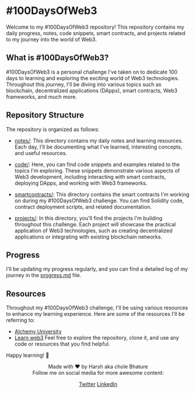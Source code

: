 # #100DaysOfWeb3

Welcome to my #100DaysOfWeb3 repository! This repository contains my daily progress, notes, code snippets, smart contracts, and projects related to my journey into the world of Web3.

## What is #100DaysOfWeb3?

#100DaysOfWeb3 is a personal challenge I've taken on to dedicate 100 days to learning and exploring the exciting world of Web3 technologies. Throughout this journey, I'll be diving into various topics such as blockchain, decentralized applications (DApps), smart contracts, Web3 frameworks, and much more.

## Repository Structure

The repository is organized as follows:

- [notes/](notes/): This directory contains my daily notes and learning resources. Each day, I'll be documenting what I've learned, interesting concepts, and useful resources.

- [code/](code/): Here, you can find code snippets and examples related to the topics I'm exploring. These snippets demonstrate various aspects of Web3 development, including interacting with smart contracts, deploying DApps, and working with Web3 frameworks.

- [smartcontracts/](smartcontracts/): This directory contains the smart contracts I'm working on during my #100DaysOfWeb3 challenge. You can find Solidity code, contract deployment scripts, and related documentation.

- [projects/](projects/): In this directory, you'll find the projects I'm building throughout this challenge. Each project will showcase the practical application of Web3 technologies, such as creating decentralized applications or integrating with existing blockchain networks.

## Progress

I'll be updating my progress regularly, and you can find a detailed log of my journey in the [progress.md](progress.md) file.

## Resources

Throughout my #100DaysOfWeb3 challenge, I'll be using various resources to enhance my learning experience. Here are some of the resources I'll be referring to:

- [Alchemy University](https://university.alchemy.com/)
- [Learn web3](lhttps://learnweb3.io/)
Feel free to explore the repository, clone it, and use any code or resources that you find helpful.

Happy learning! 🚀

<div align="center">
  Made with ❤️ by Harsh aka chole Bhature
 <br>
  Follow me on social media for more awesome content:
  
[Twitter](https://twitter.com/Choley_Bhature)
[LinkedIn](https://www.linkedin.com/in/its-harsshhh/)

</div>
